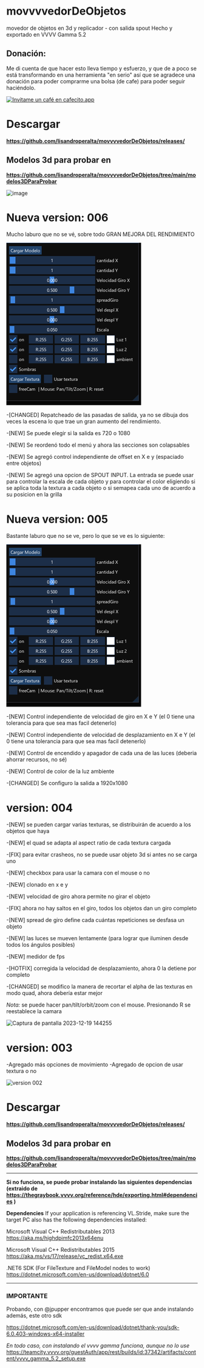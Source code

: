 # movvvvedorDeObjetos
movedor de objetos en 3d y replicador - con salida spout
Hecho y exportado en VVVV Gamma 5.2

## Donación:
Me di cuenta de que hacer esto lleva tiempo y esfuerzo, y que de a poco se está transformando en una herramienta "en serio"
así que se agradece una donación para poder comprarme una bolsa (de cafe) para poder seguir haciéndolo.

[![Invitame un café en cafecito.app](https://cdn.cafecito.app/imgs/buttons/button_3.svg)](https://cafecito.app/lisandroperalta)


# Descargar 

**https://github.com/lisandroperalta/movvvvedorDeObjetos/releases/**

## Modelos 3d para probar en

**https://github.com/lisandroperalta/movvvvedorDeObjetos/tree/main/modelos3DParaProbar**

![image](https://github.com/lisandroperalta/movvvvedorDeObjetos/assets/23583735/092e0465-f345-49cb-b7f7-2634ae5b0347)





# Nueva version: 006

Mucho laburo que no se vé, sobre todo GRAN MEJORA DEL RENDIMIENTO 


![Alt text](image.png)

-[CHANGED] Repatcheado de las pasadas de salida, ya no se dibuja dos veces la escena lo que trae un gran aumento del rendimiento. 

-[NEW] Se puede elegir si la salida es 720 o 1080

-[NEW] Se reordenó todo el menú y ahora las secciones son colapsables

-[NEW] Se agregó control independiente de offset en X e y (espaciado entre objetos)

-[NEW] Se agregó una opcion de SPOUT INPUT. La entrada se puede usar para controlar la escala de cada objeto y para controlar el color eligiendo si se aplica toda la textura a cada objeto o si semapea cada uno de acuerdo a su posicion en la grilla








# Nueva version: 005

Bastante laburo que no se ve, pero lo que se ve es lo siguiente:


![Alt text](image.png)

-[NEW] Control independiente de velocidad de giro en X e Y (el 0 tiene una tolerancia para que sea mas facil detenerlo)

-[NEW] Control independiente de velocidad de desplazamiento en X e Y (el 0 tiene una tolerancia para que sea mas facil detenerlo)

-[NEW] Control de encendido y apagador de cada una de las luces (deberia ahorrar recursos, no sé)

-[NEW] Control de color de la luz ambiente

-[CHANGED] Se configuro la salida a 1920x1080


#  version: 004

-[NEW] se pueden cargar varias texturas, se distribuirán de acuerdo a los objetos que haya

-[NEW] el quad se adapta al aspect ratio de cada textura cargada

-[FIX] para evitar crasheos, no se puede usar objeto 3d si antes no se carga uno 

-[NEW] checkbox para usar la camara con el mouse o no

-[NEW] clonado en x e y 

-[NEW] velocidad de giro ahora permite no girar el objeto

-[FIX] ahora no hay saltos en el giro, todos los objetos dan un giro completo

-[NEW] spread de giro define cada cuántas repeticiones se desfasa un objeto

-[NEW] las luces se mueven lentamente (para lograr que iluminen desde todos los ángulos posibles)

-[NEW] medidor de fps 

-[HOTFIX] corregida la velocidad de desplazamiento, ahora 0 la detiene por completo

-[CHANGED] se modifico la manera de recortar el alpha de las texturas en modo quad, ahora debería estar mejor

*Nota:* se puede hacer pan/tilt/orbit/zoom con el mouse. Presionando R se reestablece la camara


![Captura de pantalla 2023-12-19 144255](https://github.com/lisandroperalta/movvvvedorDeObjetos/assets/23583735/e7c88ada-7118-4416-96ba-ebd7dbf4d67b)



#  version: 003
-Agregado más opciones de movimiento
-Agregado de opcion de usar textura o no

![version 002](https://github.com/lisandroperalta/movvvvedorDeObjetos/assets/23583735/c54d4ab8-b81f-4cc3-80b3-617c49d10508)


# Descargar 

**https://github.com/lisandroperalta/movvvvedorDeObjetos/releases/**

## Modelos 3d para probar en

**https://github.com/lisandroperalta/movvvvedorDeObjetos/tree/main/modelos3DParaProbar**





---------------------------------------------------

**Si no funciona, se puede probar instalando las siguientes dependencias (extraido de https://thegraybook.vvvv.org/reference/hde/exporting.html#dependencies )**


**Dependencies**
If your application is referencing VL.Stride, make sure the target PC also has the following dependencies installed:

Microsoft Visual C++ Redistributables 2013 
https://aka.ms/highdpimfc2013x64enu

Microsoft Visual C++ Redistributables 2015 https://aka.ms/vs/17/release/vc_redist.x64.exe

.NET6 SDK (For FileTexture and FileModel nodes to work) https://dotnet.microsoft.com/en-us/download/dotnet/6.0

---------------------------


### IMPORTANTE
Probando, con @jpupper encontramos que puede ser que ande instalando además, este otro sdk

https://dotnet.microsoft.com/en-us/download/dotnet/thank-you/sdk-6.0.403-windows-x64-installer

*En todo caso, con instalando el vvvv gamma funciona, aunque no lo use*
https://teamcity.vvvv.org/guestAuth/app/rest/builds/id:37342/artifacts/content/vvvv_gamma_5.2_setup.exe
